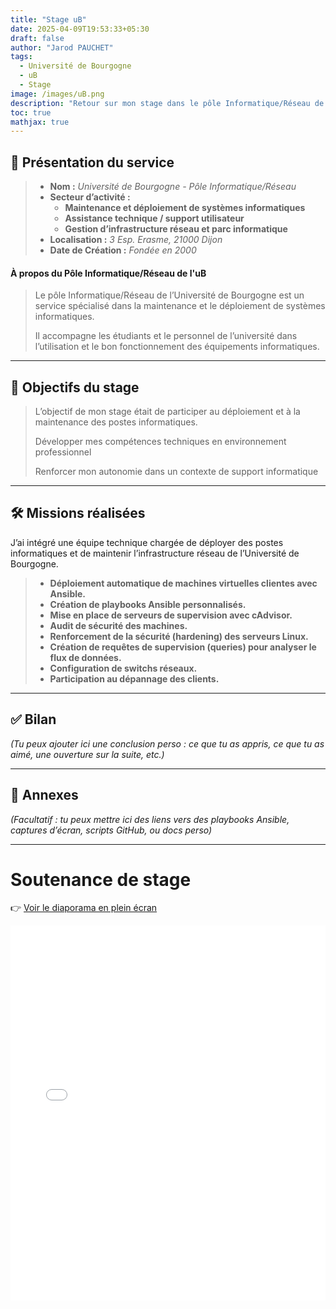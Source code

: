 ```yaml
---
title: "Stage uB"
date: 2025-04-09T19:53:33+05:30
draft: false
author: "Jarod PAUCHET"
tags:
  - Université de Bourgogne
  - uB
  - Stage
image: /images/uB.png
description: "Retour sur mon stage dans le pôle Informatique/Réseau de l'université de Bourgogne"
toc: true
mathjax: true
---
```


## 🏢 Présentation du service

> - **Nom :** *Université de Bourgogne - Pôle Informatique/Réseau*
> - **Secteur d’activité :**
>   - **Maintenance et déploiement de systèmes informatiques**
>   - **Assistance technique / support utilisateur**
>   - **Gestion d’infrastructure réseau et parc informatique**
> - **Localisation :** *3 Esp. Erasme, 21000 Dijon*
> - **Date de Création :** *Fondée en 2000*

#### À propos du Pôle Informatique/Réseau de l'uB

> Le pôle Informatique/Réseau de l’Université de Bourgogne est un service spécialisé dans la maintenance et le déploiement de systèmes informatiques.
> 
> Il accompagne les étudiants et le personnel de l’université dans l’utilisation et le bon fonctionnement des équipements informatiques.

---

## 🎯 Objectifs du stage

> L’objectif de mon stage était de participer au déploiement et à la maintenance des postes informatiques.
>
> Développer mes compétences techniques en environnement professionnel
>
> Renforcer mon autonomie dans un contexte de support informatique

---

## 🛠️ Missions réalisées

J’ai intégré une équipe technique chargée de déployer des postes informatiques et de maintenir l’infrastructure réseau de l’Université de Bourgogne.

> - **Déploiement automatique de machines virtuelles clientes avec Ansible.**
> - **Création de playbooks Ansible personnalisés.**
> - **Mise en place de serveurs de supervision avec cAdvisor.**
> - **Audit de sécurité des machines.**
> - **Renforcement de la sécurité (hardening) des serveurs Linux.**
> - **Création de requêtes de supervision (queries) pour analyser le flux de données.**
> - **Configuration de switchs réseaux.**
> - **Participation au dépannage des clients.**

---


## ✅ Bilan

_(Tu peux ajouter ici une conclusion perso : ce que tu as appris, ce que tu as aimé, une ouverture sur la suite, etc.)_

---

## 🔗 Annexes

_(Facultatif : tu peux mettre ici des liens vers des playbooks Ansible, captures d’écran, scripts GitHub, ou docs perso)_


---

# Soutenance de stage

👉 [Voir le diaporama en plein écran](/slides/Soutenance-3S.html)

<iframe src="/slides/Soutenance-3S.html" width="100%" height="600px" style="border:none;"></iframe>
